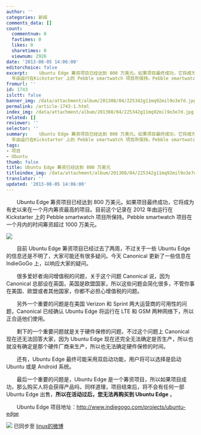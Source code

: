 ```yaml
---
author: ''
categories: 新闻
comments_data: []
count:
  commentnum: 0
  favtimes: 0
  likes: 0
  sharetimes: 0
  viewnum: 2926
date: '2013-08-05 14:06:00'
editorchoice: false
excerpt: 　　Ubuntu Edge 筹资项目已经达到 800 万美元。如果项目最终成功，它将成为有史以来在一个月内筹资最高的项目。目前这个记录在 2012
  年由运行在Kickstarter 上的 Pebble smartwatch 项目所保持。Pebble smartwatch  ...
fromurl: ''
id: 1743
islctt: false
banner_img: /data/attachment/album/201308/04/225342g11mq92mil9o3e7d.jpg
permalink: /article-1743-1.html
index_img: /data/attachment/album/201308/04/225342g11mq92mil9o3e7d.jpg
related: []
reviewer: ''
selector: ''
summary: 　　Ubuntu Edge 筹资项目已经达到 800 万美元。如果项目最终成功，它将成为有史以来在一个月内筹资最高的项目。目前这个记录在 2012
  年由运行在Kickstarter 上的 Pebble smartwatch 项目所保持。Pebble smartwatch  ...
tags:
- 项目
- Ubuntu
thumb: false
title: Ubuntu Edge 筹资已经达到 800 万美元
titleindex_img: /data/attachment/album/201308/04/225342g11mq92mil9o3e7d.jpg
translator: ''
updated: '2013-08-05 14:06:00'
---
```


　　Ubuntu Edge 筹资项目已经达到 800 万美元。如果项目最终成功，它将成为有史以来在一个月内筹资最高的项目。目前这个记录在 2012 年由运行在 Kickstarter 上的 Pebble smartwatch 项目所保持。Pebble smartwatch 项目在一个月内的时间筹资超过 1000 万美元。


![](/data/attachment/album/201308/04/225342g11mq92mil9o3e7d.jpg)


　　目前 Ubuntu Edge 筹资项目已经过去了两周，不过关于一些 Ubuntu Edge 的信息还是不明了，大家可能还有很多疑问。今天 Canonical 更新了一些信息在 IndieGoGo 上，以响应大家的疑问。


　　很多爱好者询问增值税的问题，关于这个问题 Canonical 说，因为 Canonical 总部设在英国，英国是欧盟国家，所以这些问题会简化很多，不管你事在美国、欧盟或者其他国家，你都不必担心增值税的问题。


　　另外一个重要的问题是在美国 Verizon 和 Sprint 两大运营商的可用性的问题，Canonical 已经确认 Ubuntu Edge 将运行在 LTE 和 GSM 两种网络下，所以正合适他们使用。


　　剩下的一个重要问题就是关于硬件保修的问题，不过这个问题上 Canonical 现在还无法回答大家，因为 Ubuntu Edge 现在还完全无法确定是否生产，所以也就没有确定是那个硬件厂商来生产，所以也无法确定硬件保修的时间。


　　还有，Ubuntu Edge 最终可能采用双启动功能，用户将可以选择是启动 Ubuntu 或是 Android 系统。


　　最后一个重要的问题是，Ubuntu Edge 是一个筹资项目，所以如果项目成功，那么购买人将会获得产品吗，同样道理，项目结束后，将不会有任何一部 Ubuntu Edge 出售，**所以在活动过后，您无法再购买到 Ubuntu Edge** 。


　　Ubuntu Edge 项目地址：<http://www.indiegogo.com/projects/ubuntu-edge>


![](https://img.linux.net.cn/xwb/images/bgimg/icon_logo.png) 已同步至 [linux的微博](http://weibo.com/1772191555/A3kudkpQM)
